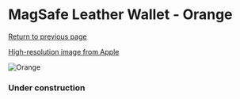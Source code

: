 # MagSafe Leather Wallet - Orange

[Return to previous page](/wallet)

[High-resolution image from Apple](https://store.storeimages.cdn-apple.com/8756/as-images.apple.com/is/MPPY3?wid=4500&hei=4500&fmt=png)

<div style="width: 384px"><img src="/everysource/MPPY3.png" alt="Orange"></div>

### Under construction
